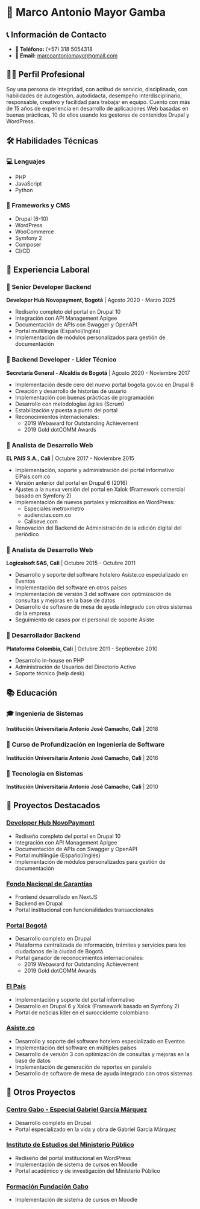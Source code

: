 # 🎯 Marco Antonio Mayor Gamba

## 📞 Información de Contacto
- **📱 Teléfono:** (+57) 318 5054318
- **📧 Email:** marcoantoniomayor@gmail.com

## 👨‍💻 Perfil Profesional
Soy una persona de integridad, con actitud de servicio, disciplinado, con habilidades de autogestión, autodidacta, desempeño interdisciplinario, responsable, creativo y facilidad para trabajar en equipo. Cuento con más de 15 años de experiencia en desarrollo de aplicaciones Web basadas en buenas prácticas, 10 de ellos usando los gestores de contenidos Drupal y WordPress.

## 🛠️ Habilidades Técnicas

### 💻 Lenguajes
- PHP
- JavaScript
- Python

### 🔧 Frameworks y CMS
- Drupal (6-10)
- WordPress
- WooCommerce
- Symfony 2
- Composer
- CI/CD

## 💼 Experiencia Laboral

### 🏢 Senior Developer Backend
**Developer Hub Novopayment, Bogotá** | Agosto 2020 - Marzo 2025
- Rediseño completo del portal en Drupal 10
- Integración con API Management Apigee
- Documentación de APIs con Swagger y OpenAPI
- Portal multilingüe (Español/Inglés)
- Implementación de módulos personalizados para gestión de documentación

### 🏢 Backend Developer - Líder Técnico
**Secretaría General - Alcaldía de Bogotá** | Agosto 2020 - Noviembre 2017
- Implementación desde cero del nuevo portal bogota.gov.co en Drupal 8
- Creación y desarrollo de historias de usuario
- Implementación con buenas prácticas de programación
- Desarrollo con metodologías ágiles (Scrum)
- Estabilización y puesta a punto del portal
- Reconocimientos internacionales:
  - 2019 Webaward for Outstanding Achievement
  - 2019 Gold dotCOMM Awards

### 🏢 Analista de Desarrollo Web
**EL PAIS S.A., Cali** | Octubre 2017 - Noviembre 2015
- Implementación, soporte y administración del portal informativo ElPais.com.co
- Versión anterior del portal en Drupal 6 (2016)
- Ajustes a la nueva versión del portal en Xalok (Framework comercial basado en Symfony 2)
- Implementación de nuevos portales y micrositios en WordPress:
  - Especiales metroxmetro
  - audiencias.com.co
  - Caliseve.com
- Renovación del Backend de Administración de la edición digital del periódico

### 🏢 Analista de Desarrollo Web
**Logicalsoft SAS, Cali** | Octubre 2015 - Octubre 2011
- Desarrollo y soporte del software hotelero Asiste.co especializado en Eventos
- Implementación del software en otros países
- Implementación de versión 3 del software con optimización de consultas y mejoras en la base de datos
- Desarrollo de software de mesa de ayuda integrado con otros sistemas de la empresa
- Seguimiento de casos por el personal de soporte Asiste

### 🏢 Desarrollador Backend
**Plataforma Colombia, Cali** | Octubre 2011 - Septiembre 2010
- Desarrollo in-house en PHP
- Administración de Usuarios del Directorio Activo
- Soporte técnico (help desk)

## 📚 Educación

### 🎓 Ingeniería de Sistemas
**Institución Universitaria Antonio José Camacho, Cali** | 2018

### 📖 Curso de Profundización en Ingeniería de Software
**Institución Universitaria Antonio José Camacho, Cali** | 2016

### 📖 Tecnología en Sistemas
**Institución Universitaria Antonio José Camacho, Cali** | 2010

## 🌟 Proyectos Destacados

### [Developer Hub NovoPayment](https://developer.novopayment.com/)
- Rediseño completo del portal en Drupal 10
- Integración con API Management Apigee
- Documentación de APIs con Swagger y OpenAPI
- Portal multilingüe (Español/Inglés)
- Implementación de módulos personalizados para gestión de documentación

### [Fondo Nacional de Garantías](https://www.fng.gov.co/)
- Frontend desarrollado en NextJS
- Backend en Drupal
- Portal institucional con funcionalidades transaccionales

### [Portal Bogotá](https://bogota.gov.co/)
- Desarrollo completo en Drupal
- Plataforma centralizada de información, trámites y servicios para los ciudadanos de la ciudad de Bogotá.
- Portal ganador de reconocimientos internacionales:
  - 2019 Webaward for Outstanding Achievement
  - 2019 Gold dotCOMM Awards

### [El País](https://www.elpais.com.co/)
- Implementación y soporte del portal informativo
- Desarrollo en Drupal 6 y Xalok (Framework basado en Symfony 2)
- Portal de noticias líder en el suroccidente colombiano

### [Asiste.co](https://asiste.co/)
- Desarrollo y soporte del software hotelero especializado en Eventos
- Implementación del software en múltiples países
- Desarrollo de versión 3 con optimización de consultas y mejoras en la base de datos
- Implementación de generación de reportes en paralelo
- Desarrollo de software de mesa de ayuda integrado con otros sistemas

## 📂 Otros Proyectos

### [Centro Gabo - Especial Gabriel García Márquez](https://centrogabo.org/especiales/gabriel-garcia-marquez/)
- Desarrollo completo en Drupal
- Portal especializado en la vida y obra de Gabriel García Márquez

### [Instituto de Estudios del Ministerio Público](https://iemp.gov.co/)
- Rediseño del portal institucional en WordPress
- Implementación de sistema de cursos en Moodle
- Portal académico y de investigación del Ministerio Público

### [Formación Fundación Gabo](https://centrogabo.org/formacion-virtual/)
- Implementación de sistema de cursos en Moodle
